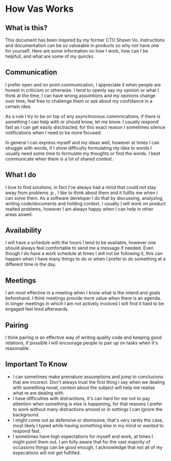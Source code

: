 # How Vas Works

## What is this?
This document has been inspired by my former CTO Shawn Vo. 
Instructions and documentation can be so valueable in products so why not have one for yourself.
Here are some information on how I work, how can I be helpfull, and what are some of my quircks.

## Communication
I prefer open and on point communication, I appreciate it when people are honest in criticism or otherwise.
I tend to openly say my opinion or what I think at the time, I can have wrong assumtions and my opinions 
change over time, feel free to challenge them or ask about my confidence in a certain idea.

As a rule I try to be on top of any asynchronous commnications, if there is something I can help with or should know, let me know.
I usually respond fast as I can get easily disctracted, for this exact reason I sometimes silence notifications when I need to be more focused.

In general I can express myself and my ideas well, however at times I can struggle with words, if I show difficulty formulating my idea to words
I usually need some time to formulate my thoughts or find the words. I best communicate when there is a lot of shared context.

## What I do
I love to find solutions, in fact I've always had a mind that could not stay away from problems ;p ,
I like to think about them and it fulfils me when I can solve them. As a software developer I do
that by discussing, analyzing, writing code/documents and holding context. I usually I will work on product realted problems, however
I am always happy when I can help in other areas aswell.


## Availability
I will have a schedule with the hours I tend to be available, however one should always feel comfortable to send me a message if needed.
Even though I do have a work schedule at times I will not be following it, this can happen when I have many things to do or when I prefer to do
something at a different time in the day.

## Meetings
I am most effective in a meeting when I know what is the intend and goals beforehand. I think meetings provide more value when there is an agenda.
In longer meetings in which I am not actively involved I will find it hard to be engaged feel tired afterwards.

## Pairing
I think pairing is an effective way of writing quality code and keeping good relations, if possible I will encourage people to
pair up on tasks when it's reasonable.

## Important To Know

* I can sometimes make premature assumptions and jump to conclusions that are incorect. Don't always trust the first thing I say when we dealing with something novel, context about the subject will help me realise what re are dealing with.
* I have difficulties with distractions, it's can hard for me not to pay attention when something is else is happening, for that reasons I prefer to work without many distractions around or in settings I can ignore the background.
* I might come out as defensive or dismissive, that's very rarely the case, most likely I typed while having something else in my mind or wanted to respond fast.
* I sometimes have high expectations for myself and work, at times I might point them out. I am fully aware that for the vast majority of occasions things can be good enough, I acknowledge that not all of my expecations will not get fulfilled.

